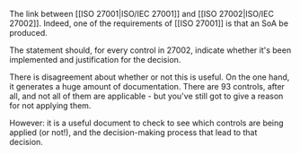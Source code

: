 The link between [[ISO 27001|ISO/IEC 27001]] and [[ISO 27002|ISO/IEC 27002]]. Indeed, one of the requirements of [[ISO 27001]] is that an SoA be produced. 

The statement should, for every control in 27002, indicate whether it's been implemented and justification for the decision.

There is disagreement about whether or not this is useful. On the one hand, it generates a huge amount of documentation. There are 93 controls, after all, and not all of them are applicable - but you've still got to give a reason for not applying them.

However: it is a useful document to check to see which controls are being applied (or not!), and the decision-making process that lead to that decision.